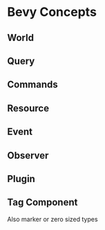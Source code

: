 # Bevy Concepts

## World

## Query

## Commands

## Resource

## Event

## Observer

## Plugin

## Tag Component

Also marker or zero sized types
